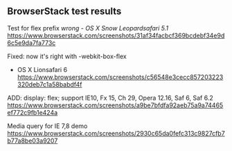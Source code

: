 
## BrowserStack test results

Test for flex prefix
*wrong - OS X Snow Leopardsafari 5.1*
https://www.browserstack.com/screenshots/31af34facbcf369bcdebf34e9d6c5e9da7fa773c

Fixed: now it's right with -webkit-box-flex
- OS X Lionsafari 6
https://www.browserstack.com/screenshots/c56548e3cecc857203223320deb7c1a58babdf4f


ADD: display: flex; support
IE10, Fx 15, Ch 29, Opera 12.16, Saf 6, Saf 6.2
https://www.browserstack.com/screenshots/a9be7bfdfa92aeb75a9a74465ef772c9fb1e424a

Media query for IE 7,8 demo
https://www.browserstack.com/screenshots/2930c65da0fefc313c9827cfb7b77a8be03a9207

